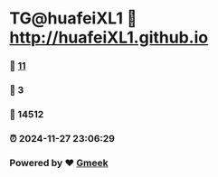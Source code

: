 # TG@huafeiXL1 :link: http://huafeiXL1.github.io 
### :page_facing_up: [11](http://huafeiXL1.github.io/tag.html) 
### :speech_balloon: 3 
### :hibiscus: 14512 
### :alarm_clock: 2024-11-27 23:06:29 
### Powered by :heart: [Gmeek](https://github.com/Meekdai/Gmeek)
